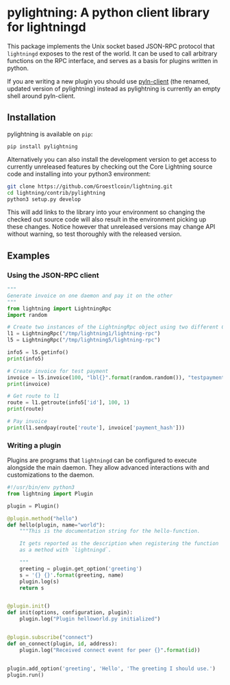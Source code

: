 # pylightning: A python client library for lightningd

This package implements the Unix socket based JSON-RPC protocol that
`lightningd` exposes to the rest of the world. It can be used to call
arbitrary functions on the RPC interface, and serves as a basis for plugins
written in python.

If you are writing a new plugin you should use [pyln-client](https://github.com/ElementsProject/lightning/tree/master/contrib/pyln-client)
(the renamed, updated version of pylightning) instead as pylightning is
currently an empty shell around pyln-client.

## Installation

pylightning is available on `pip`:

```
pip install pylightning
```

Alternatively you can also install the development version to get access to
currently unreleased features by checking out the Core Lightning source code and
installing into your python3 environment:

```bash
git clone https://github.com/Groestlcoin/lightning.git
cd lightning/contrib/pylightning
python3 setup.py develop
```

This will add links to the library into your environment so changing the
checked out source code will also result in the environment picking up these
changes. Notice however that unreleased versions may change API without
warning, so test thoroughly with the released version.

## Examples


### Using the JSON-RPC client
```py
"""
Generate invoice on one daemon and pay it on the other
"""
from lightning import LightningRpc
import random

# Create two instances of the LightningRpc object using two different Core Lightning daemons on your computer
l1 = LightningRpc("/tmp/lightning1/lightning-rpc")
l5 = LightningRpc("/tmp/lightning5/lightning-rpc")

info5 = l5.getinfo()
print(info5)

# Create invoice for test payment
invoice = l5.invoice(100, "lbl{}".format(random.random()), "testpayment")
print(invoice)

# Get route to l1
route = l1.getroute(info5['id'], 100, 1)
print(route)

# Pay invoice
print(l1.sendpay(route['route'], invoice['payment_hash']))
```

### Writing a plugin

Plugins are programs that `lightningd` can be configured to execute alongside
the main daemon. They allow advanced interactions with and customizations to
the daemon.

```python
#!/usr/bin/env python3
from lightning import Plugin

plugin = Plugin()

@plugin.method("hello")
def hello(plugin, name="world"):
    """This is the documentation string for the hello-function.

    It gets reported as the description when registering the function
    as a method with `lightningd`.

    """
    greeting = plugin.get_option('greeting')
    s = '{} {}'.format(greeting, name)
    plugin.log(s)
    return s


@plugin.init()
def init(options, configuration, plugin):
    plugin.log("Plugin helloworld.py initialized")


@plugin.subscribe("connect")
def on_connect(plugin, id, address):
    plugin.log("Received connect event for peer {}".format(id))


plugin.add_option('greeting', 'Hello', 'The greeting I should use.')
plugin.run()

```
